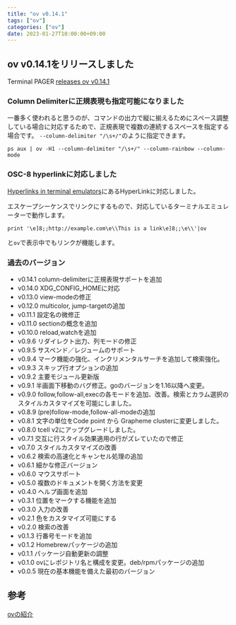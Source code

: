 ```yaml
---
title: "ov v0.14.1"
tags: ["ov"]
categories: ["ov"]
date: 2023-01-27T10:00:00+09:00
---
```

## ov v0.14.1をリリースしました

Terminal PAGER [releases ov v0.14.1](https://github.com/noborus/ov/releases/tag/v0.14.1)

### Column Delimiterに正規表現も指定可能になりました

一番多く使われると思うのが、コマンドの出力で縦に揃えるためにスペース調整している場合に対応するためで、正規表現で複数の連続するスペースを指定する場合です。
`--column-delimiter "/\s+/"`のように指定できます。

```console
ps aux | ov -H1 --column-delimiter "/\s+/" --column-rainbow --column-mode
```

### OSC-8 hyperlinkに対応しました

[Hyperlinks in terminal emulators](https://gist.github.com/egmontkob/eb114294efbcd5adb1944c9f3cb5feda)にあるHyperLinkに対応しました。

エスケープシーケンスでリンクにするもので、対応しているターミナルエミュレーターで動作します。

```console
print '\e]8;;http://example.com\e\\This is a link\e]8;;\e\\'|ov
```

と`ov`で表示中でもリンクが機能します。

### 過去のバージョン

* v0.14.1 column-delimiterに正規表現サポートを追加
* v0.14.0 XDG_CONFIG_HOMEに対応
* v0.13.0 view-modeの修正
* v0.12.0 multicolor, jump-targetの追加
* v0.11.1 設定名の微修正
* v0.11.0 sectionの概念を追加
* v0.10.0 reload,watchを追加
* v0.9.6 リダイレクト出力、列モードの修正
* v0.9.5 サスペンド／レジュームのサポート
* v0.9.4 マーク機能の強化、インクリメンタルサーチを追加して検索強化。
* v0.9.3 スキップ行オプションの追加
* v0.9.2 主要モジュール更新版
* v0.9.1 半画面下移動のバグ修正。goのバージョンを1.16以降へ変更。
* v0.9.0 follow,follow-all,execの各モードを追加、改善。検索とカラム選択のスタイルカスタマイズを可能にしました。
* v0.8.9 (pre)follow-mode,follow-all-modeの追加
* v0.8.1 文字の単位をCode point から Grapheme clusterに変更しました。
* v0.8.0 tcell v2にアップグレードしました。
* v0.7.1 交互に行スタイル効果適用の行がズレていたので修正
* v0.7.0 スタイルカスタマイズの改善
* v0.6.2 検索の高速化とキャンセル処理の追加
* v0.6.1 細かな修正バージョン
* v0.6.0 マウスサポート
* v0.5.0 複数のドキュメントを開く方法を変更
* v0.4.0 ヘルプ画面を追加
* v0.3.1 位置をマークする機能を追加
* v0.3.0 入力の改善
* v0.2.1 色をカスタマイズ可能にする
* v0.2.0 検索の改善
* v0.1.3 行番号モードを追加
* v0.1.2 Homebrewパッケージの追加
* v0.1.1 パッケージ自動更新の調整
* v0.1.0 ovにレポジトリ名と構成を変更。deb/rpmパッケージの追加
* v0.0.5 現在の基本機能を備えた最初のバージョン

## 参考

[ovの紹介](/ov/)
